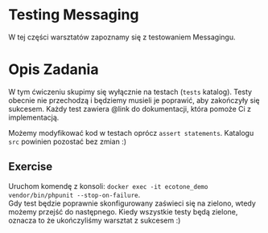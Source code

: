 # Testing Messaging

W tej części warsztatów zapoznamy się z testowaniem Messagingu.

# Opis Zadania

W tym ćwiczeniu skupimy się wyłącznie na testach (`tests` katalog).
Testy obecnie nie przechodzą i będziemy musieli je poprawić, aby zakończyły się sukcesem.
Każdy test zawiera @link do dokumentacji, która pomoże Ci z implementacją.  

Możemy modyfikować kod w testach oprócz `assert statements`. Katalogu `src` powinien pozostać bez zmian :)  

## Exercise
 
Uruchom komendę z konsoli: `docker exec -it ecotone_demo vendor/bin/phpunit --stop-on-failure`.  
Gdy test będzie poprawnie skonfigurowany zaświeci się na zielono, wtedy możemy przejść do następnego.
Kiedy wszystkie testy będą zielone, oznacza to że ukończyliśmy warsztat z sukcesem :)  